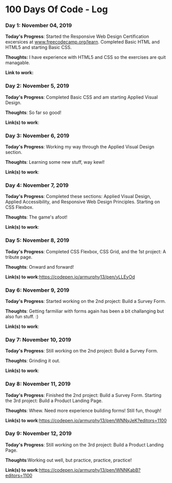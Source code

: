 # 100 Days Of Code - Log

### Day 1: November 04, 2019

**Today's Progress**: Started the Responsive Web Design Certification excersices at www.freecodecamp.org/learn. Completed Basic HTML and HTML5 and starting Basic CSS.

**Thoughts:** I have experience with HTML5 and CSS so the exercises are quit managable.

**Link to work:**

### Day 2: November 5, 2019 

**Today's Progress**: Completed Basic CSS and am starting Applied Visual Design. 

**Thoughts**: So far so good!

**Link(s) to work**: 

### Day 3: November 6, 2019 

**Today's Progress**: Working my way through the Applied Visual Design section. 

**Thoughts**: Learning some new stuff, way kewl!

**Link(s) to work**: 

### Day 4: November 7, 2019 

**Today's Progress**: Completed these sections: Applied Visual Design, Applied Accessibility, and Responsive Web Design Principles. Starting on CSS Flexbox.   

**Thoughts**: The game's afoot!

**Link(s) to work**:

### Day 5: November 8, 2019 

**Today's Progress**: Completed CSS Flexbox, CSS Grid, and the 1st project: A tribute page.   

**Thoughts**: Onward and forward!

**Link(s) to work**:https://codepen.io/armurphy13/pen/yLLEyOd

### Day 6: November 9, 2019 

**Today's Progress**: Started working on the 2nd project: Build a Survey Form.   

**Thoughts**: Getting farmiliar with forms again has been a bit challanging but also fun stuff. :)

**Link(s) to work**:

### Day 7: November 10, 2019 

**Today's Progress**: Still working on the 2nd project: Build a Survey Form.   

**Thoughts**: Grinding it out.

**Link(s) to work**:

### Day 8: November 11, 2019 

**Today's Progress**: Finished the 2nd project: Build a Survey Form. Starting the 3rd project: Build a Product Landing Page.   

**Thoughts**: Whew. Need more experience building forms! Still fun, though!

**Link(s) to work**:https://codepen.io/armurphy13/pen/WNNyJeK?editors=1100

### Day 9: November 12, 2019 

**Today's Progress**: Still working on the 3rd project: Build a Product Landing Page.   

**Thoughts**:Working out well, but practice, practice, practice!

**Link(s) to work**:https://codepen.io/armurphy13/pen/WNNKabB?editors=1100

